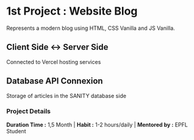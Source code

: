 # 1st Project : Website Blog

Represents a modern blog using HTML, CSS Vanilla and JS Vanilla. 

## Client Side <-> Server Side 
Connected to Vercel hosting services

## Database API Connexion
Storage of articles in the SANITY database side

### Project Details

**Duration Time :** 1,5 Month |
**Habit :** 1-2 hours/daily |
**Mentored by :** EPFL Student
